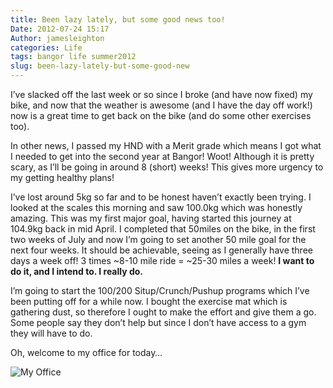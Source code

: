 ```yaml
---
title: Been lazy lately, but some good news too!
Date: 2012-07-24 15:17
Author: jamesleighton
categories: Life
tags: bangor life summer2012
slug: been-lazy-lately-but-some-good-new
---
```


I’ve slacked off the last week or so since I broke (and have now fixed) my bike, and now that the weather is awesome (and I have the day off work!) now is a great time to get back on the bike (and do some other exercises too).

In other news, I passed my HND with a Merit grade which means I got what I needed to get into the second year at Bangor! Woot! Although it is pretty scary, as I’ll be going in around 8 (short) weeks! This gives more urgency to my getting healthy plans!

I’ve lost around 5kg so far and to be honest haven’t exactly been trying. I looked at the scales this morning and saw 100.0kg which was honestly amazing. This was my first major goal, having started this journey at 104.9kg back in mid April. I completed that 50miles on the bike, in the first two weeks of July and now I’m going to set another 50 mile goal for the next four weeks. It should be achievable, seeing as I generally have three days a week off! 3 times \~8-10 mile ride = \~25-30 miles a week! **I want to do it, and I intend to. I really do.**

I’m going to start the 100/200 Situp/Crunch/Pushup programs which I’ve been putting off for a while now. I bought the exercise mat which is gathering dust, so therefore I ought to make the effort and give them a go. Some people say they don’t help but since I don’t have access to a gym they will have to do.

Oh, welcome to my office for today…

![My Office](/images/myoffice.jpg)
